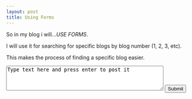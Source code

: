 ```yaml
---
layout: post
title: Using Forms
---
```

<head>
<script>
function Message() {
  var message = document.getElementById("meme").value;
  document.getElementById("print").innerHTML = "Anonymous said: " + message
}
</script>
</head>

<p>So in my blog i will...<em>USE FORMS</em>.</p>

<p>I will use it for searching for specific blogs by blog number (1, 2, 3, etc).</p>
<p>This makes the process of finding a specific blog easier.</p>

<form onsubmit="Message()">
<textarea rows="4" cols="50" id="meme">
Type text here and press enter to post it
</textarea>
<input type="submit" value="Submit" name="button">
</form>

<p id="print"></p>


